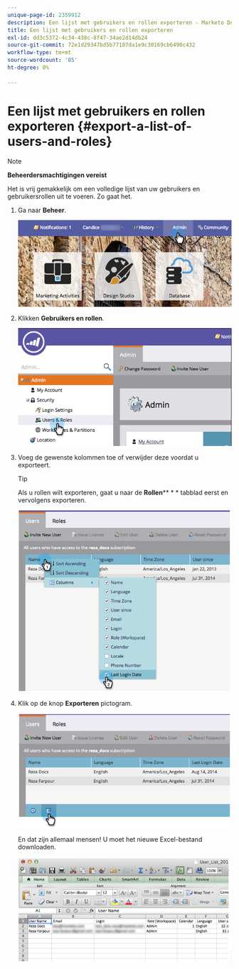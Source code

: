 ```yaml
---
unique-page-id: 2359912
description: Een lijst met gebruikers en rollen exporteren - Marketo Docs - Productdocumentatie
title: Een lijst met gebruikers en rollen exporteren
exl-id: dd3c5372-4c34-438c-8f47-34ae2d14db24
source-git-commit: 72e1d29347bd5b77107da1e9c30169cb6490c432
workflow-type: tm+mt
source-wordcount: '85'
ht-degree: 0%

---
```


# Een lijst met gebruikers en rollen exporteren {#export-a-list-of-users-and-roles}

>[!NOTE]
>
>**Beheerdersmachtigingen vereist**

Het is vrij gemakkelijk om een volledige lijst van uw gebruikers en gebruikersrollen uit te voeren. Zo gaat het.

1. Ga naar **Beheer**.

   ![](assets/adminhand.png)

1. Klikken **Gebruikers en rollen**.

   ![](assets/image2014-9-10-9-3a25-3a27.png)

1. Voeg de gewenste kolommen toe of verwijder deze voordat u exporteert.

   >[!TIP]
   >
   >Als u rollen wilt exporteren, gaat u naar de **Rollen**** * * tabblad eerst en vervolgens exporteren.

   ![](assets/image2014-9-10-9-3a25-3a49.png)

1. Klik op de knop **Exporteren** pictogram.

   ![](assets/image2014-9-10-9-3a26-3a3.png)

   En dat zijn allemaal mensen! U moet het nieuwe Excel-bestand downloaden.

   ![](assets/image2014-9-10-9-3a26-3a17.png)
